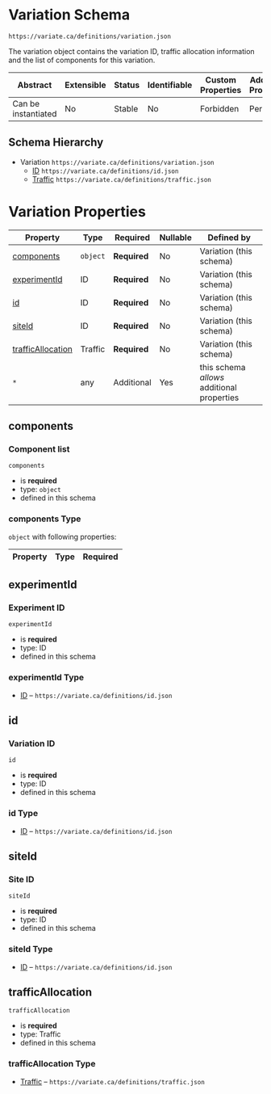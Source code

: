 # Variation Schema

```
https://variate.ca/definitions/variation.json
```

The variation object contains the variation ID, traffic allocation information and the list of components for this
variation.

| Abstract            | Extensible | Status | Identifiable | Custom Properties | Additional Properties | Defined In                                                 |
| ------------------- | ---------- | ------ | ------------ | ----------------- | --------------------- | ---------------------------------------------------------- |
| Can be instantiated | No         | Stable | No           | Forbidden         | Permitted             | [definitions/variation.schema.json](variation.schema.json) |

## Schema Hierarchy

- Variation `https://variate.ca/definitions/variation.json`
  - [ID](id.schema.md) `https://variate.ca/definitions/id.json`
  - [Traffic](traffic.schema.md) `https://variate.ca/definitions/traffic.json`

# Variation Properties

| Property                                | Type     | Required     | Nullable | Defined by                                 |
| --------------------------------------- | -------- | ------------ | -------- | ------------------------------------------ |
| [components](#components)               | `object` | **Required** | No       | Variation (this schema)                    |
| [experimentId](#experimentid)           | ID       | **Required** | No       | Variation (this schema)                    |
| [id](#id)                               | ID       | **Required** | No       | Variation (this schema)                    |
| [siteId](#siteid)                       | ID       | **Required** | No       | Variation (this schema)                    |
| [trafficAllocation](#trafficallocation) | Traffic  | **Required** | No       | Variation (this schema)                    |
| `*`                                     | any      | Additional   | Yes      | this schema _allows_ additional properties |

## components

### Component list

`components`

- is **required**
- type: `object`
- defined in this schema

### components Type

`object` with following properties:

| Property | Type | Required |
| -------- | ---- | -------- |


## experimentId

### Experiment ID

`experimentId`

- is **required**
- type: ID
- defined in this schema

### experimentId Type

- [ID](id.schema.md) – `https://variate.ca/definitions/id.json`

## id

### Variation ID

`id`

- is **required**
- type: ID
- defined in this schema

### id Type

- [ID](id.schema.md) – `https://variate.ca/definitions/id.json`

## siteId

### Site ID

`siteId`

- is **required**
- type: ID
- defined in this schema

### siteId Type

- [ID](id.schema.md) – `https://variate.ca/definitions/id.json`

## trafficAllocation

`trafficAllocation`

- is **required**
- type: Traffic
- defined in this schema

### trafficAllocation Type

- [Traffic](traffic.schema.md) – `https://variate.ca/definitions/traffic.json`
